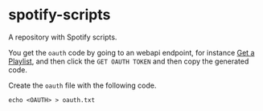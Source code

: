 # spotify-scripts
A repository with Spotify scripts.

You get the ``oauth`` code by going to an webapi endpoint, for instance
[Get a Playlist]("https://developer.spotify.com/web-api/console/get-playlist/"),
and then click the ``GET OAUTH TOKEN`` and then copy the generated code.

Create the ``oauth`` file with the following code.

``echo <OAUTH> > oauth.txt``
